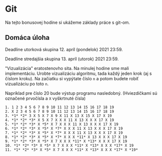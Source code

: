 # Git

Na tejto bonusovej hodine si ukážeme základy práce s git-om. 

## Domáca úloha

Deadline utorková skupina 12. apríl (pondelok) 2021 23:59.

Deadline stredajšia skupina 13. apríl (utorok) 2021 23:59.

"Vizualizácia" eratostenovho sita. Na minulej hodine sme mali implementáciu. Urobte vizualizáciu algoritmu, tada každý jeden krok (aj s číslom kroku). Na začiatku si vypýtate číslo `n` a potom budete robiť vizualizáciu po toto `n`. 

Napríklad pre číslo 20 bude výstup programu nasledobný. (Hviezdičkami sú označené prvočísla a `X` vyškrtnuté čísla)

```
1. 1 2 3 4 5 6 7 8 9 10 11 12 13 14 15 16 17 18 19
2. X 2 3 4 5 6 7 8 9 10 11 12 13 14 15 16 17 18 19
3. *1* *2* 3 X 5 X 7 X 9 X 11 X 13 X 15 X 17 X 19
4. *1* *2* *3* X 5 X 7 X X X 11 X 13 X X X 17 X 19
5. *1* *2* *3* X *5* X 7 X X X 11 X 13 X X X 17 X 19
6. *1* *2* *3* X *5* X *7* X X X 11 X 13 X X X 17 X 19
7. *1* *2* *3* X *5* X *7* X X X 11 X 13 X X X 17 X 19
8. *1* *2* *3* X *5* X *7* X X X *11* X 13 X X X 17 X 19
9. *1* *2* *3* X *5* X 7 X X X *11* X *13* X X X 17 X 19
10. *1* *2* *3* X *5* X 7 X X X *11* X *13* X X X *17* X 19
11. *1* *2* *3* X *5* X 7 X X X *11* X *13* X X X *17* X *19*
```